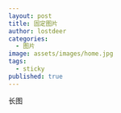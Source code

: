 ```yaml
---
layout: post
title: 固定图片
author: lostdeer
categories:
  - 图片
image: assets/images/home.jpg
tags:
  - sticky
published: true
---
```

长图
